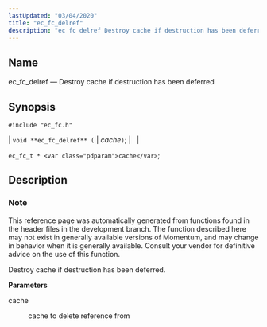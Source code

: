 ```yaml
---
lastUpdated: "03/04/2020"
title: "ec_fc_delref"
description: "ec fc delref Destroy cache if destruction has been deferred void ec fc delref cache ec fc t cache This reference page was automatically generated from functions found in the header files in the development branch The function described here may not exist in generally available versions of Momentum and..."
---
```


<a name="apis.ec_fc_delref"></a> 
## Name

ec_fc_delref — Destroy cache if destruction has been deferred

## Synopsis

`#include "ec_fc.h"`

| `void **ec_fc_delref** (` | <var class="pdparam">cache</var>`)`; |   |

`ec_fc_t * <var class="pdparam">cache</var>`;<a name="idp52098944"></a> 
## Description

### Note

This reference page was automatically generated from functions found in the header files in the development branch. The function described here may not exist in generally available versions of Momentum, and may change in behavior when it is generally available. Consult your vendor for definitive advice on the use of this function.

Destroy cache if destruction has been deferred.

**<a name="idp52101824"></a> Parameters**

<dl class="variablelist">

<dt>cache</dt>

<dd>

cache to delete reference from

</dd>

</dl>